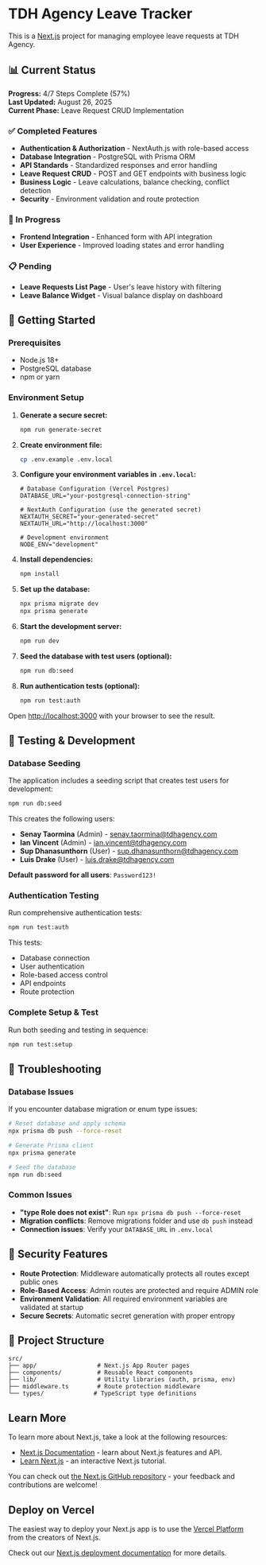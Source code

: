 # TDH Agency Leave Tracker

This is a [Next.js](https://nextjs.org) project for managing employee leave requests at TDH Agency.

## 📊 Current Status

**Progress:** 4/7 Steps Complete (57%)  
**Last Updated:** August 26, 2025  
**Current Phase:** Leave Request CRUD Implementation

### ✅ Completed Features
- **Authentication & Authorization** - NextAuth.js with role-based access
- **Database Integration** - PostgreSQL with Prisma ORM
- **API Standards** - Standardized responses and error handling
- **Leave Request CRUD** - POST and GET endpoints with business logic
- **Business Logic** - Leave calculations, balance checking, conflict detection
- **Security** - Environment validation and route protection

### 🔄 In Progress
- **Frontend Integration** - Enhanced form with API integration
- **User Experience** - Improved loading states and error handling

### 📋 Pending
- **Leave Requests List Page** - User's leave history with filtering
- **Leave Balance Widget** - Visual balance display on dashboard

## 🚀 Getting Started

### Prerequisites
- Node.js 18+ 
- PostgreSQL database
- npm or yarn

### Environment Setup

1. **Generate a secure secret:**
   ```bash
   npm run generate-secret
   ```

2. **Create environment file:**
   ```bash
   cp .env.example .env.local
   ```

3. **Configure your environment variables in `.env.local`:**
   ```env
   # Database Configuration (Vercel Postgres)
   DATABASE_URL="your-postgresql-connection-string"
   
   # NextAuth Configuration (use the generated secret)
   NEXTAUTH_SECRET="your-generated-secret"
   NEXTAUTH_URL="http://localhost:3000"
   
   # Development environment
   NODE_ENV="development"
   ```

4. **Install dependencies:**
   ```bash
   npm install
   ```

5. **Set up the database:**
   ```bash
   npx prisma migrate dev
   npx prisma generate
   ```

6. **Start the development server:**
   ```bash
   npm run dev
   ```

7. **Seed the database with test users (optional):**
   ```bash
   npm run db:seed
   ```

8. **Run authentication tests (optional):**
   ```bash
   npm run test:auth
   ```

Open [http://localhost:3000](http://localhost:3000) with your browser to see the result.

## 🧪 Testing & Development

### Database Seeding
The application includes a seeding script that creates test users for development:

```bash
npm run db:seed
```

This creates the following users:
- **Senay Taormina** (Admin) - senay.taormina@tdhagency.com
- **Ian Vincent** (Admin) - ian.vincent@tdhagency.com  
- **Sup Dhanasunthorn** (User) - sup.dhanasunthorn@tdhagency.com
- **Luis Drake** (User) - luis.drake@tdhagency.com

**Default password for all users**: `Password123!`

### Authentication Testing
Run comprehensive authentication tests:

```bash
npm run test:auth
```

This tests:
- Database connection
- User authentication
- Role-based access control
- API endpoints
- Route protection

### Complete Setup & Test
Run both seeding and testing in sequence:

```bash
npm run test:setup
```

## 🔧 Troubleshooting

### Database Issues
If you encounter database migration or enum type issues:

```bash
# Reset database and apply schema
npx prisma db push --force-reset

# Generate Prisma client
npx prisma generate

# Seed the database
npm run db:seed
```

### Common Issues
- **"type Role does not exist"**: Run `npx prisma db push --force-reset`
- **Migration conflicts**: Remove migrations folder and use `db push` instead
- **Connection issues**: Verify your `DATABASE_URL` in `.env.local`

## 🔐 Security Features

- **Route Protection**: Middleware automatically protects all routes except public ones
- **Role-Based Access**: Admin routes are protected and require ADMIN role
- **Environment Validation**: All required environment variables are validated at startup
- **Secure Secrets**: Automatic secret generation with proper entropy

## 📁 Project Structure

```
src/
├── app/                 # Next.js App Router pages
├── components/          # Reusable React components
├── lib/                 # Utility libraries (auth, prisma, env)
├── middleware.ts        # Route protection middleware
└── types/              # TypeScript type definitions
```

## Learn More

To learn more about Next.js, take a look at the following resources:

- [Next.js Documentation](https://nextjs.org/docs) - learn about Next.js features and API.
- [Learn Next.js](https://nextjs.org/learn) - an interactive Next.js tutorial.

You can check out [the Next.js GitHub repository](https://github.com/vercel/next.js) - your feedback and contributions are welcome!

## Deploy on Vercel

The easiest way to deploy your Next.js app is to use the [Vercel Platform](https://vercel.com/new?utm_medium=default-template&filter=next.js&utm_source=create-next-app&utm_campaign=create-next-app-readme) from the creators of Next.js.

Check out our [Next.js deployment documentation](https://nextjs.org/docs/app/building-your-application/deploying) for more details.
